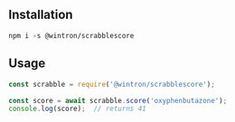 ## Installation

```
npm i -s @wintron/scrabblescore
```

## Usage

```javascript
const scrabble = require('@wintron/scrabblescore');

const score = await scrabble.score('oxyphenbutazone');
console.log(score);  // returns 41
```
